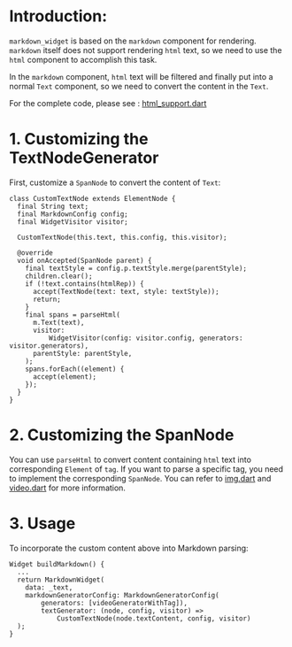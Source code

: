# Introduction:

`markdown_widget` is based on the `markdown` component for rendering. `markdown` itself does not support rendering `html` text, so we need to use the `html` component to accomplish this task.

In the `markdown` component, `html` text will be filtered and finally put into a normal `Text` component, so we need to convert the content in the `Text`.

For the complete code, please see : [html_support.dart](https://github.com/asjqkkkk/markdown_widget/blob/dev/example/lib/markdown_custom/html_support.dart)

# 1. Customizing the TextNodeGenerator

First, customize a `SpanNode` to convert the content of `Text`:

```
class CustomTextNode extends ElementNode {  
  final String text;  
  final MarkdownConfig config;  
  final WidgetVisitor visitor;  
  
  CustomTextNode(this.text, this.config, this.visitor);  
  
  @override  
  void onAccepted(SpanNode parent) {  
    final textStyle = config.p.textStyle.merge(parentStyle);  
    children.clear();  
    if (!text.contains(htmlRep)) {  
      accept(TextNode(text: text, style: textStyle));  
      return;  
    }  
    final spans = parseHtml(  
      m.Text(text),  
      visitor:  
          WidgetVisitor(config: visitor.config, generators: visitor.generators),  
      parentStyle: parentStyle,  
    );  
    spans.forEach((element) {  
      accept(element);  
    });  
  }  
}
```

# 2. Customizing the SpanNode

You can use `parseHtml` to convert content containing `html` text into corresponding `Element` of `tag`. If you want to parse a specific tag, you need to implement the corresponding `SpanNode`. You can refer to [img.dart](https://github.com/asjqkkkk/markdown_widget/blob/dev/lib/widget/inlines/img.dart) and [video.dart](https://github.com/asjqkkkk/markdown_widget/blob/dev/example/lib/markdown_custom/video.dart) for more information.

# 3. Usage

To incorporate the custom content above into Markdown parsing:

```
Widget buildMarkdown() {  
  ...
  return MarkdownWidget(  
    data: _text,  
    markdownGeneratorConfig: MarkdownGeneratorConfig(  
        generators: [videoGeneratorWithTag]), 
        textGenerator: (node, config, visitor) =>  
		    CustomTextNode(node.textContent, config, visitor) 
  );  
}
```